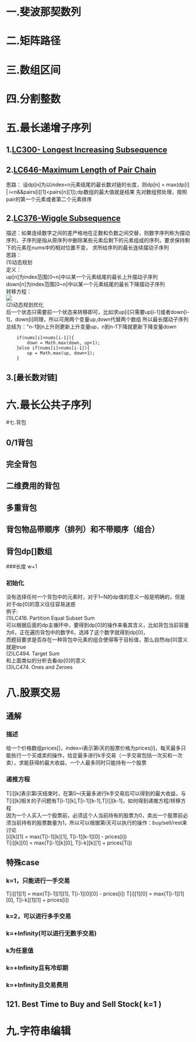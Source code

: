 # 一.斐波那契数列
# 二.矩阵路径
# 三.数组区间
# 四.分割整数

# 五.最长递增子序列
## 1.[LC300- Longest Increasing Subsequence](https://leetcode-cn.com/problems/longest-increasing-subsequence/)

## 2.[LC646-Maximum Length of Pair Chain](https://leetcode-cn.com/problems/most-stones-removed-with-same-row-or-column/)
思路：
设dp[n]为以index=n元素结尾的最长数对链的长度，则dp[n] = max(dp[i] | i<n&&pairs[i][1]<pairs[n][1]);dp数组的最大值就是结果
先对数组预处理，按照pair的第一个元素或者第二个元素排序
## 2.[LC376-Wiggle Subsequence ](https://leetcode-cn.com/problems/most-stones-removed-with-same-row-or-column/)
描述：如果连续数字之间的差严格地在正数和负数之间交替，则数字序列称为摆动序列，子序列是指从原序列中删除某些元素后剩下的元素组成的序列，要求保持剩下的元素在nums中的相对位置不变，
求所给序列的最长连续摆动子序列       
思路：  
(1)动态规划  
定义：  
up[n]为index范围[0~n]中以某一个元素结尾的最长上升摆动子序列  
down[n]为index范围[0~n]中以某一个元素结尾的最长下降摆动子序列  
转移方程：  
![](..\\pictures\\longest-wiggle-subsequence-4.png)  
(2)动态规划优化  
后一个状态只需要前一个状态来转移即可，比如求up[i]只需要up[i-1]或者down[i-1]，down[i]同理，所以可用两个变量up,down代替两个数组
所以最长摆动子序列总结为："n-1到n上升则更新上升变量up，n到n-1下降就更新下降变量down
```
    if(nums[i]<nums[i-1]){
        down = Math.max(down, up+1);
    }else if(nums[i]>nums[i-1]){
        up = Math.max(up, down+1);
    }
```
## 3.[最长数对链]
# 六.最长公共子序列
#七.背包
## 0/1背包
## 完全背包
## 二维费用的背包
## 多重背包
## 背包物品带顺序（排列）和不带顺序（组合）

## 背包dp[]数组
###长度
w+1
### 初始化
没有选择任何一个背包中的元素时，对于1~N的dp值的意义一般是明确的，但是对于dp[0]的意义往往容易迷惑  
例子:  
(1)LC416. Partition Equal Subset Sum  
可以根据后面的dp主循环中，要得到dp[0]的操作来看其含义，比如背包当前容量为6，正在遍历背包中的数字6，选择了这个数字就得到dp[0]，  
而题目要求是否存在一种背包中元素的组合使得等于目标值，那么自然dp[0]意义就是true  
(2)LC494. Target Sum  
和上面类似的分析去看dp[0]的意义  
(3)LC474. Ones and Zeroes  
# 八.股票交易
## 通解
### 描述
给一个价格数组prices[]，index=i表示第i天的股票价格为prices[i]，每天最多只能执行一个买或卖的操作，给定最多进行k手交易（一手交易包括一次买和一次卖），求能获得的最大收益，一个人最多同时只能持有一个股票
### 递推方程
T[i][k]表示第i天结束时，在第0~i天最多进行k手交易后可以得到的最大收益，与T[i][k]相关的子问题有T[i-1][k],T[i-1][k-1],T[i]][k-1]，如何得到递推方程/转移方程  
因为一个人买入一个股票前，必须这个人当前持有的股票为0，卖出一个股票前必须当前持有的股票数量为1，所以可以根据第i天可以执行的操作：buy/sell/rest来讨论  
[i][k][1] = max(T[i-1][k][1], T[i-1][k-1][0] - prices[i])  
T[i][k][0] = max(T[i-1][k][0], T[i-k][k][1] + prices[Ti])

## 特殊case
### k=1，只能进行一手交易
T[i][1][1] = max(T[i-1][1][1], T[i-1][0][0] - prices[i])
T[i][1][0] = max(T[i-1][1][0], T[i-k][1][1] + prices[i])
### k=2，可以进行多手交易
### k=+Infinity(可以进行无数手交易)
### k为任意值
### k=+Infinity且有冷却期
### k=+Infinity且交易费用
## 121. Best Time to Buy and Sell Stock( k=1 )
# 九.字符串编辑